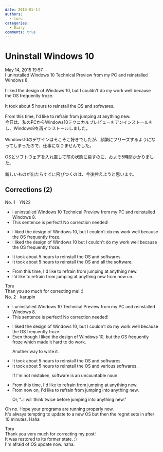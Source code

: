 ```yaml
---
date: 2015-05-14
authors:
  - toru
categories:
  - Diary
comments: true
---
```


# Uninstall Windows 10
<div class="date">May 14, 2015 19:57</div>
<div id="post"><div id="body_show_ori">
I uninstalled Windows 10 Technical Preview from my PC and reinstalled Windows 8.<br/><br/>I liked the design of Windows 10, but I couldn't do my work well because the OS  frequently froze.<br/><br/>It took about 5 hours to reinstall the OS and softwares.<br/><br/>From this time, I'd like to refrain from jumping at anything new.
</div></div>

<!-- more -->

<div id="post_ja"><div id="body_show_mo">
今日は、私のPCからWindows10テクニカルプレビューをアンインストールをし、Windows8を再インストールしました。<br/><br/>Windows10のデザインはそこそこ好きでしたが、頻繁にフリーズするようになってしまったので、仕事になりませんでした。<br/><br/>OSとソフトウェアを入れ直して前の状態に戻すのに、およそ5時間かかりました。<br/><br/>新しいものが出たらすぐに飛びつくのは、今後控えようと思います。
</div></div>

## Corrections (2)
<div id="block"><div class="first_name"> No. 1　<span class="just_name">YN22</span></div><div id="block2">
<ul class="correction_field">
<li class="incorrect">I uninstalled Windows 10 Technical Preview from my PC and reinstalled Windows 8.</li>
<li class="corrected perfect">This sentence is perfect! No correction needed!</li>
</ul>
<ul class="correction_field">
<li class="incorrect">I liked the design of Windows 10, but I couldn't do my work well because the OS  frequently froze.</li>
<li class="corrected correct">
I liked the design of Windows 10 but I couldn't do my work well because the OS frequently froze.
</li>
</ul>
<ul class="correction_field">
<li class="incorrect">It took about 5 hours to reinstall the OS and softwares.</li>
<li class="corrected correct">
It took about 5 hours to reinstall the OS and<span class="f_red"> all the </span>software.
</li>
</ul>
<ul class="correction_field">
<li class="incorrect">From this time, I'd like to refrain from jumping at anything new.</li>
<li class="corrected correct">
I'd like to refrain from jumping at anything new <span class="f_blue">from now on.</span>
</li>
</ul>
</div><div class="name"><span class="just_name">Toru</span><br>
Than you so much for correcting me! :)
</div>
</div>
<div id="block"><div class="first_name"> No. 2　<span class="just_name">karupin</span></div><div id="block2">
<ul class="correction_field">
<li class="incorrect">I uninstalled Windows 10 Technical Preview from my PC and reinstalled Windows 8.</li>
<li class="corrected perfect">This sentence is perfect! No correction needed!</li>
</ul>
<ul class="correction_field">
<li class="incorrect">I liked the design of Windows 10, but I couldn't do my work well because the OS  frequently froze.</li>
<li class="corrected correct">
<span class="f_red">Even though </span>I liked the design of Windows 10, <span class="sline">but</span> the OS frequently froze which made it hard to do work.
<p class="correction_comment">Another way to write it.</p>
</li>
</ul>
<ul class="correction_field">
<li class="incorrect">It took about 5 hours to reinstall the OS and softwares.</li>
<li class="corrected correct">
It took about 5 hours to reinstall the OS and <span class="f_red">various</span> software<span class="sline">s</span>.
<p class="correction_comment">If I'm not mistaken, software is an uncountable noun.</p>
</li>
</ul>
<ul class="correction_field">
<li class="incorrect">From this time, I'd like to refrain from jumping at anything new.</li>
<li class="corrected correct">
From <span class="f_red">now on</span>, I'd like to refrain from jumping <span class="f_red">into</span> anything new.
<p class="correction_comment">Or, "..I will think twice before jumping into anything new."</p>
</li>
</ul>
<p class="comment_small">
 Oh no. Hope your programs are running properly now.
 <br/>
 It's always tempting to update to a new OS but then the regret sets in after 10 minutes. Haha
</p>

</div><div class="name"><span class="just_name">Toru</span><br>
Thank you very much for correcting my post!<br/>It was restored to its former state. :)<br/>I'm afraid of OS update now. haha.
</div>
</div>
